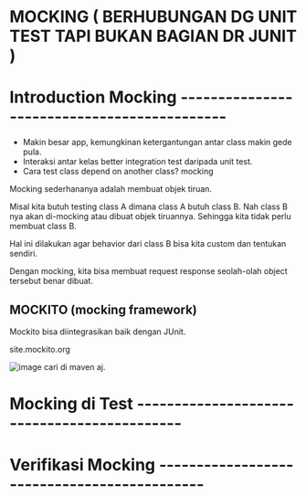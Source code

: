 # MOCKING ( BERHUBUNGAN DG UNIT TEST TAPI BUKAN BAGIAN DR JUNIT )

# Introduction Mocking --------------------------------------------
- Makin besar app, kemungkinan ketergantungan antar class makin gede pula.
- Interaksi antar kelas better integration test daripada unit test.
- Cara test class depend on another class? mocking

Mocking sederhananya adalah membuat objek tiruan. 

Misal kita butuh testing class A dimana class A butuh class B. Nah class B nya akan di-mocking atau dibuat objek tiruannya. Sehingga kita tidak perlu membuat class B.

Hal ini dilakukan agar behavior dari class B bisa kita custom dan tentukan sendiri. 

Dengan mocking, kita bisa membuat request response seolah-olah object tersebut benar dibuat. 

## MOCKITO (mocking framework) 
Mockito bisa diintegrasikan baik dengan JUnit.

site.mockito.org

![image](https://github.com/affodilajF/Kotlin-SelfLearning/assets/130672181/8796148d-4ed3-4a30-a1e1-6ac91bb4d423)
cari di maven aj. 


# Mocking di Test --------------------------------------------

# Verifikasi Mocking --------------------------------------------
